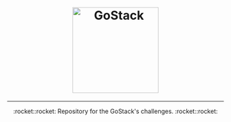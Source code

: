 <h1 align="center">
    <img alt="GoStack" src="https://rocketseat-cdn.s3-sa-east-1.amazonaws.com/bootcamp-header.png" width="200px" />
</h1>

<hr />

<p align="center" >
 :rocket::rocket: Repository for the GoStack's challenges. :rocket::rocket:
</p>
